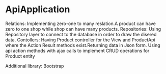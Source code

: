 # ApiApplication
Relations:
Implementing zero-one to many reslation.A product can have zero to one shop while shop can have many products.
Repositories:
Using Repository layer to connect to the database in order to draw the disered data.
Contollers:
Having Product controller for the View and ProductApi where the Action Result methods exist.Returning data in Json form.
Using api action methods with ajax calls to implement CRUD operations for Product entity

Additional library:
Bootstrap
